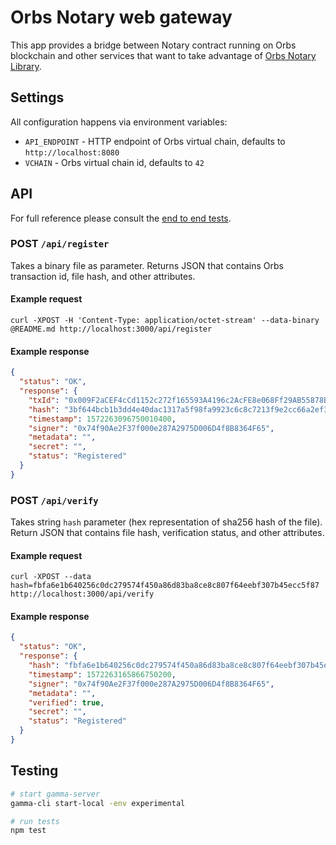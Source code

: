 # Orbs Notary web gateway

This app provides a bridge between Notary contract running on Orbs blockchain and other services that want to take advantage of [Orbs Notary Library](https://github.com/orbs-network/notary-lib).

## Settings

All configuration happens via environment variables:

* `API_ENDPOINT` - HTTP endpoint of Orbs virtual chain, defaults to `http://localhost:8080`
* `VCHAIN` - Orbs virtual chain id, defaults to `42`

## API

For full reference please consult the [end to end tests](./test/e2e.test.js).

### POST `/api/register`

Takes a binary file as parameter. Returns JSON that contains Orbs transaction id, file hash, and other attributes.

#### Example request

`curl -XPOST -H 'Content-Type: application/octet-stream' --data-binary @README.md http://localhost:3000/api/register`

#### Example response

```json
{
  "status": "OK",
  "response": {
    "txId": "0x009F2aCEF4cCd1152c272f165593A4196c2AcFE8e068Ff29AB55878BcD92C134B00F94B7C3166d74",
    "hash": "3bf644bcb1b3dd4e40dac1317a5f98fa9923c6c8c7213f9e2cc66a2ef367e48d",
    "timestamp": 1572263096750010400,
    "signer": "0x74f90Ae2F37f000e287A2975D006D4f8B8364F65",
    "metadata": "",
    "secret": "",
    "status": "Registered"
  }
}
```

### POST `/api/verify`

Takes string `hash` parameter (hex representation of sha256 hash of the file). Return JSON that contains file hash, verification status, and other attributes.

#### Example request

`curl -XPOST --data hash=fbfa6e1b640256c0dc279574f450a86d83ba8ce8c807f64eebf307b45ecc5f87 http://localhost:3000/api/verify`

#### Example response

```json
{
  "status": "OK",
  "response": {
    "hash": "fbfa6e1b640256c0dc279574f450a86d83ba8ce8c807f64eebf307b45ecc5f87",
    "timestamp": 1572263165866750200,
    "signer": "0x74f90Ae2F37f000e287A2975D006D4f8B8364F65",
    "metadata": "",
    "verified": true,
    "secret": "",
    "status": "Registered"
  }
}
```

## Testing

```bash
# start gamma-server
gamma-cli start-local -env experimental

# run tests
npm test
```
